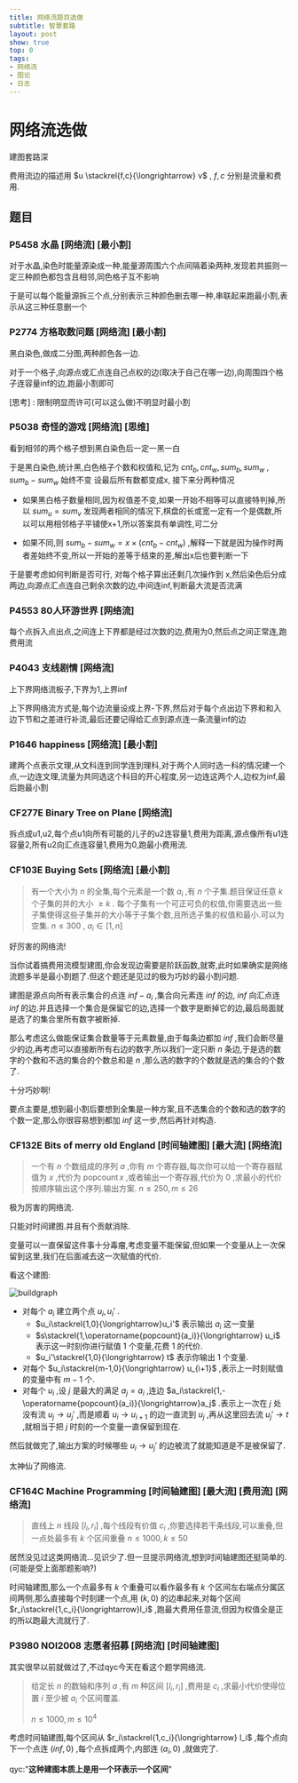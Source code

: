 ```yaml
---
title: 网络流题目选做
subtitle: 智慧套路
layout: post
show: true
top: 0
tags: 
- 网络流
- 图论
- 日志
---
```


# 网络流选做

建图套路深

费用流边的描述用 $u \stackrel{f,c}{\longrightarrow} v$ , $f,c$ 分别是流量和费用.

## 题目

### P5458 水晶 [网络流] [最小割]

对于水晶,染色时能量源染成一种,能量源周围六个点间隔着染两种,发现若共振则一定三种颜色都包含且相邻,同色格子互不影响

于是可以每个能量源拆三个点,分别表示三种颜色删去哪一种,串联起来跑最小割,表示从这三种任意删一个

### P2774 方格取数问题 [网络流] [最小割]

黑白染色,做成二分图,两种颜色各一边.

对于一个格子,向源点或汇点连自己点权的边(取决于自己在哪一边),向周围四个格子连容量inf的边,跑最小割即可

[思考] : 限制明显而许可(可以这么做)不明显时最小割

### P5038 奇怪的游戏 [网络流] [思维]

看到相邻的两个格子想到黑白染色后一定一黑一白

于是黑白染色,统计黑,白色格子个数和权值和,记为 $cnt_b,cnt_w,sum_b,sum_w$ , $sum_b-sum_w$ 始终不变 设最后所有数都变成x, 接下来分两种情况

- 如果黑白格子数量相同,因为权值差不变,如果一开始不相等可以直接特判掉,所以 $sum_u=sum_v$ 发现两者相同的情况下,棋盘的长或宽一定有一个是偶数,所以可以用相邻格子平铺使x+1,所以答案具有单调性,可二分

- 如果不同,则 $sum_b - sum_w = x\times(cnt_b - cnt_w)$ ,解释一下就是因为操作时两者差始终不变,所以一开始的差等于结束的差,解出x后也要判断一下

于是要考虑如何判断是否可行, 对每个格子算出还剩几次操作到 x,然后染色后分成两边,向源点汇点连自己剩余次数的边,中间连inf,判断最大流是否流满

### P4553 80人环游世界 [网络流]

每个点拆入点出点,之间连上下界都是经过次数的边,费用为0,然后点之间正常连,跑费用流

### P4043 支线剧情 [网络流]

上下界网络流板子,下界为1,上界inf

上下界网络流方式是,每个边流量设成上界-下界,然后对于每个点出边下界和和入边下节和之差进行补流,最后还要记得给汇点到源点连一条流量inf的边

### P1646 happiness [网络流] [最小割]

建两个点表示文理,从文科连到同学连到理科,对于两个人同时选一科的情况建一个点,一边连文理,流量为共同选这个科目的开心程度,另一边连这两个人,边权为inf,最后跑最小割

### CF277E Binary Tree on Plane [网络流]

拆点成u1,u2,每个点u1向所有可能的儿子的u2连容量1,费用为距离,源点像所有u1连容量2,所有u2向汇点连容量1,费用为0,跑最小费用流.

### CF103E Buying Sets [网络流] [最小割]

> 有一个大小为 $n$ 的全集,每个元素是一个数 $a_i$ ,有 $n$ 个子集.题目保证任意 $k$ 个子集的并的大小 $\ge k$ .
> 每个子集有一个可正可负的权值,你需要选出一些子集使得这些子集并的大小等于子集个数,且所选子集的权值和最小.可以为空集.
> $n\le 300$ , $a_i\in [1,n]$

好厉害的网络流!

当你试着搞费用流模型建图,你会发现边需要是阶跃函数,就寄,此时如果确实是网络流题多半是最小割题了.但这个题还是见过的极为巧妙的最小割问题.

建图是源点向所有表示集合的点连 $inf-a_i$ ,集合向元素连 $inf$ 的边, $inf$ 向汇点连 $inf$ 的边.并且选择一个集合是保留它的边,选择一个数字是断掉它的边,最后局面就是选了的集合里所有数字被断掉.

那么考虑这么做能保证集合数量等于元素数量,由于每条边都加 $inf$ ,我们会断尽量少的边,再考虑可以直接断所有右边的数字,所以我们一定只断 $n$ 条边,于是选的数字的个数和不选的集合的个数总和是 $n$ ,那么选的数字的个数就是选的集合的个数了.

十分巧妙啊!

要点主要是,想到最小割后要想到全集是一种方案,且不选集合的个数和选的数字的个数一定,那么你很容易想到都加 $inf$ 这一步,然后再针对构造.

### CF132E Bits of merry old England [时间轴建图] [最大流] [网络流]

> 一个有 $n$ 个数组成的序列 $a$ ,你有 $m$ 个寄存器,每次你可以给一个寄存器赋值为 $x$ ,代价为 $\operatorname{popcount}{x}$ ,或者输出一个寄存器,代价为 $0$ ,求最小的代价按顺序输出这个序列.输出方案.
> $n\le 250,m\le 26$

极为厉害的网络流.

只能对时间建图.并且有个贡献消除.

变量可以一直保留这件事十分毒瘤,考虑变量不能保留,但如果一个变量从上一次保留到这里,我们在后面减去这一次赋值的代价.

看这个建图:

![buildgraph](/img/2022-10-12-17-22-00-image.png)

- 对每个 $a_i$ 建立两个点 $u_i,u_i'$ .
  - $u_i\stackrel{1,0}{\longrightarrow}u_i'$ 表示输出 $a_i$ 这一变量
  - $s\stackrel{1,\operatorname{popcount}(a_i)}{\longrightarrow} u_i$ 表示这一时刻你进行赋值 $1$ 个变量,花费 $1$ 的代价.
  - $u_i'\stackrel{1,0}{\longrightarrow} t$ 表示你输出 $1$ 个变量.
- 对每个 $u_i\stackrel{m-1,0}{\longrightarrow} u_{i+1}$ ,表示上一时刻赋值的变量中有 $m-1$ 个.
- 对每个 $u_i$ ,设 $j$ 是最大的满足 $a_j=a_i$ ,连边 $a_i\stackrel{1,-\operatorname{popcount}(a_i)}{\longrightarrow}a_j$ .表示上一次在 $j$ 处没有流 $u_j\to u_j'$ ,而是顺着 $u_i\to u_{i+1}$ 的边一直流到 $u_j$ ,再从这里回去流 $u_j'\to t$ ,就相当于把 $j$ 时刻的一个变量一直保留到现在.

然后就做完了,输出方案的时候哪些 $u_i\to u_j'$ 的边被流了就能知道是不是被保留了.

太神仙了网络流.

### CF164C Machine Programming [时间轴建图] [最大流] [费用流] [网络流]

> 直线上 $n$ 线段 $[l_i,r_i]$ ,每个线段有价值 $c_i$ ,你要选择若干条线段,可以重叠,但一点处最多有 $k$ 个区间重叠
> $n\le 1000,k\le 50$

居然没见过这类网络流...见识少了.但一旦提示网络流,想到时间轴建图还挺简单的.(可能是受上面那题影响?)

时间轴建图,那么一个点最多有 $k$ 个重叠可以看作最多有 $k$ 个区间左右端点分属区间两侧,那么直接每个时刻建一个点,用 $(k,0)$ 的边串起来,对每个区间 $r_i\stackrel{1,c_i}{\longrightarrow}l_i$ ,跑最大费用任意流,但因为权值全是正的所以跑最大流就行了.

### P3980 NOI2008 志愿者招募 [网络流] [时间轴建图]

其实很早以前就做过了,不过qyc今天在看这个题学网络流.

> 给定长 $n$ 的数轴和序列 $a$ ,有 $m$ 种区间 $[l_i,r_i]$ ,费用是 $c_i$ ,求最小代价使得位置 $i$ 至少被 $a_i$ 个区间覆盖.
> 
> $n\le 1000,m\le 10^4$

考虑时间轴建图,每个区间从 $r_i\stackrel{1,c_i}{\longrightarrow} l_i$ ,每个点向下一个点连 $(inf,0)$ ,每个点拆成两个,内部连 $(a_i,0)$ ,就做完了.

qyc:"**这种建图本质上是用一个环表示一个区间**"


